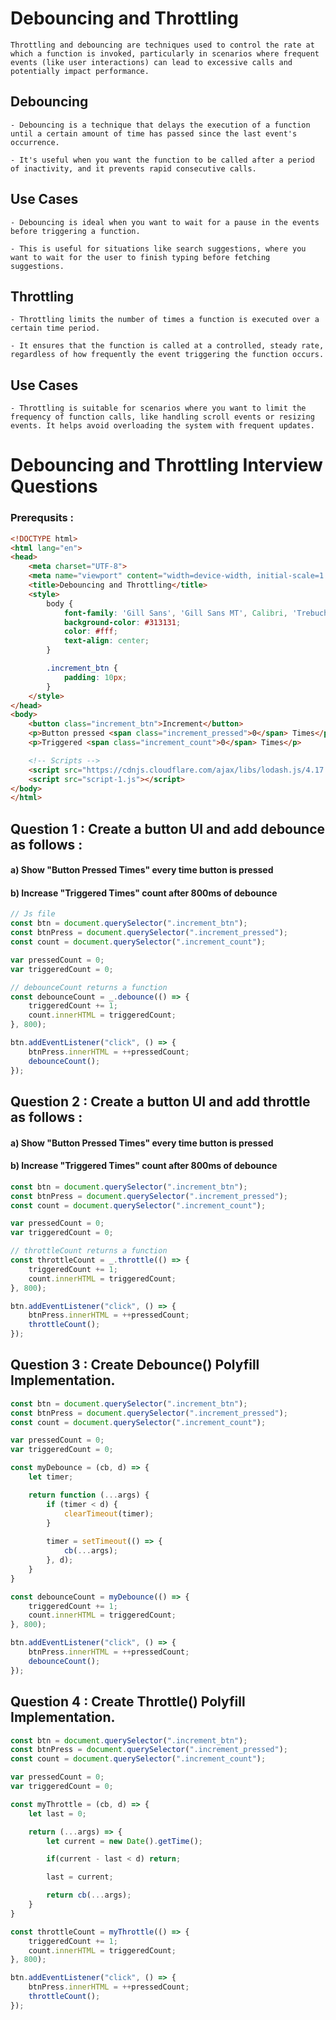 # Debouncing and Throttling

    Throttling and debouncing are techniques used to control the rate at which a function is invoked, particularly in scenarios where frequent events (like user interactions) can lead to excessive calls and potentially impact performance.

## Debouncing
    - Debouncing is a technique that delays the execution of a function until a certain amount of time has passed since the last event's occurrence. 

    - It's useful when you want the function to be called after a period of inactivity, and it prevents rapid consecutive calls.

## Use Cases
    - Debouncing is ideal when you want to wait for a pause in the events before triggering a function.

    - This is useful for situations like search suggestions, where you want to wait for the user to finish typing before fetching suggestions.

## Throttling 
    - Throttling limits the number of times a function is executed over a certain time period.

    - It ensures that the function is called at a controlled, steady rate, regardless of how frequently the event triggering the function occurs.

## Use Cases
    - Throttling is suitable for scenarios where you want to limit the frequency of function calls, like handling scroll events or resizing events. It helps avoid overloading the system with frequent updates.

# Debouncing and Throttling Interview Questions 

### Prerequsits : 
```html
<!DOCTYPE html>
<html lang="en">
<head>
    <meta charset="UTF-8">
    <meta name="viewport" content="width=device-width, initial-scale=1.0">
    <title>Debouncing and Throttling</title>
    <style>
        body {
            font-family: 'Gill Sans', 'Gill Sans MT', Calibri, 'Trebuchet MS', sans-serif;
            background-color: #313131;
            color: #fff;
            text-align: center;
        }

        .increment_btn {
            padding: 10px;
        }
    </style>
</head>
<body>
    <button class="increment_btn">Increment</button>
    <p>Button pressed <span class="increment_pressed">0</span> Times</p>
    <p>Triggered <span class="increment_count">0</span> Times</p>

    <!-- Scripts -->
    <script src="https://cdnjs.cloudflare.com/ajax/libs/lodash.js/4.17.21/lodash.min.js" integrity="sha512-WFN04846sdKMIP5LKNphMaWzU7YpMyCU245etK3g/2ARYbPK9Ub18eG+ljU96qKRCWh+quCY7yefSmlkQw1ANQ==" crossorigin="anonymous" referrerpolicy="no-referrer"></script>
    <script src="script-1.js"></script>
</body>
</html>
```

## Question 1 :   Create a button UI and add debounce as follows : 
#### a) Show "Button Pressed <X> Times" every time button is pressed 
#### b) Increase "Triggered <Y> Times" count after 800ms of debounce
```javascript
// Js file
const btn = document.querySelector(".increment_btn");
const btnPress = document.querySelector(".increment_pressed");
const count = document.querySelector(".increment_count");

var pressedCount = 0;
var triggeredCount = 0;

// debounceCount returns a function
const debounceCount = _.debounce(() => {
    triggeredCount += 1;
    count.innerHTML = triggeredCount;
}, 800);

btn.addEventListener("click", () => {
    btnPress.innerHTML = ++pressedCount;
    debounceCount();
});
```

## Question 2 : Create a button UI and add throttle as follows : 
#### a) Show "Button Pressed <X> Times" every time button is pressed
#### b) Increase "Triggered <Y> Times" count after 800ms of debounce
```javascript
const btn = document.querySelector(".increment_btn");
const btnPress = document.querySelector(".increment_pressed");
const count = document.querySelector(".increment_count");

var pressedCount = 0;
var triggeredCount = 0;

// throttleCount returns a function
const throttleCount = _.throttle(() => {
    triggeredCount += 1;
    count.innerHTML = triggeredCount;
}, 800);

btn.addEventListener("click", () => {
    btnPress.innerHTML = ++pressedCount;
    throttleCount();
});
```

## Question 3 : Create Debounce() Polyfill Implementation.
```javascript
const btn = document.querySelector(".increment_btn");
const btnPress = document.querySelector(".increment_pressed");
const count = document.querySelector(".increment_count");

var pressedCount = 0;
var triggeredCount = 0;

const myDebounce = (cb, d) => {
    let timer;

    return function (...args) {
        if (timer < d) {
            clearTimeout(timer);
        }
        
        timer = setTimeout(() => {
            cb(...args);
        }, d);
    }
}

const debounceCount = myDebounce(() => {
    triggeredCount += 1;
    count.innerHTML = triggeredCount;
}, 800);

btn.addEventListener("click", () => {
    btnPress.innerHTML = ++pressedCount;
    debounceCount();
});
```

## Question 4 : Create Throttle() Polyfill Implementation.
```javascript
const btn = document.querySelector(".increment_btn");
const btnPress = document.querySelector(".increment_pressed");
const count = document.querySelector(".increment_count");

var pressedCount = 0;
var triggeredCount = 0;

const myThrottle = (cb, d) => {
    let last = 0;

    return (...args) => {
        let current = new Date().getTime();

        if(current - last < d) return;

        last = current;

        return cb(...args);
    }
}

const throttleCount = myThrottle(() => {
    triggeredCount += 1;
    count.innerHTML = triggeredCount;
}, 800);

btn.addEventListener("click", () => {
    btnPress.innerHTML = ++pressedCount;
    throttleCount();
});
```